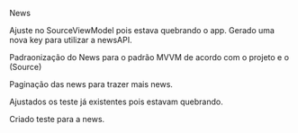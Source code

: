 News

Ajuste no SourceViewModel pois estava quebrando o app.
Gerado uma nova key para utilizar a newsAPI.

Padraonização do News para o padrão MVVM de acordo com o projeto e o (Source)

Paginação das news para trazer mais news.

Ajustados os teste já existentes pois estavam quebrando.

Criado teste para a news.
